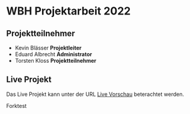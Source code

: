 # WBH Projektarbeit 2022

## Projektteilnehmer
- Kevin Blässer **Projektleiter**
- Eduard Albrecht **Administrator**
- Torsten Kloss **Projektteilnehmer**

## Live Projekt
Das Live Projekt kann unter der URL [Live Vorschau](https://termintool.vercel.app/) beterachtet werden.

Forktest